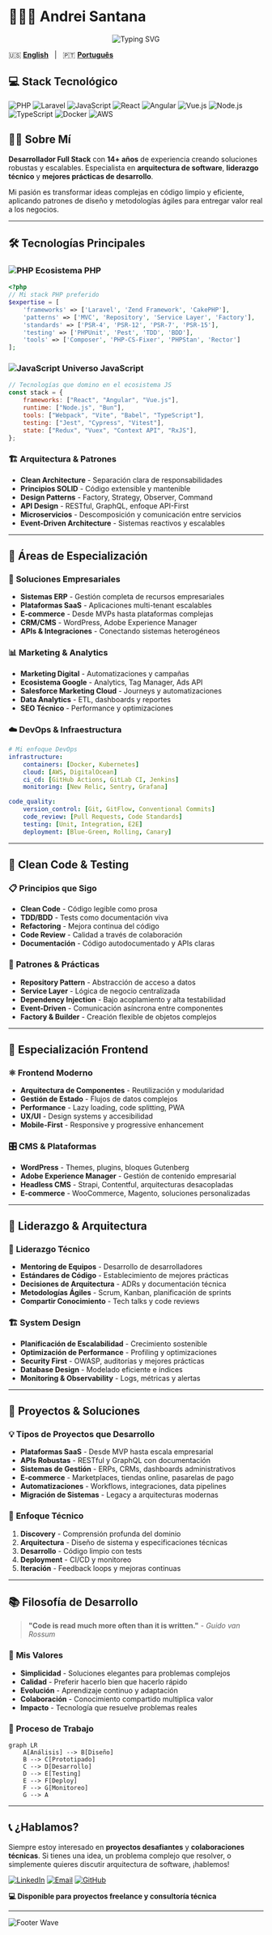 # 🧑🏻‍💻 Andrei Santana

<div align="center">
  <img src="https://readme-typing-svg.herokuapp.com?font=Fira+Code&weight=500&size=28&duration=3000&pause=1000&color=2196F3&center=true&vCenter=true&width=700&height=70&lines=Desarrollador+Full+Stack;Arquitecto+de+Software;Tech+Lead;14%2B+años+creando+soluciones;PHP+%7C+JavaScript+%7C+DevOps" alt="Typing SVG" />
</div>

🇺🇸 [**English**](../README.md) &nbsp;&nbsp;|&nbsp;&nbsp; 🇵🇹 [**Português**](README_pt-PT.md)

## 💻 Stack Tecnológico

![PHP](https://img.shields.io/badge/PHP-777BB4?style=for-the-badge&logo=php&logoColor=white)
![Laravel](https://img.shields.io/badge/Laravel-FF2D20?style=for-the-badge&logo=laravel&logoColor=white)
![JavaScript](https://img.shields.io/badge/JavaScript-F7DF1E?style=for-the-badge&logo=javascript&logoColor=black)
![React](https://img.shields.io/badge/React-20232A?style=for-the-badge&logo=react&logoColor=61DAFB)
![Angular](https://img.shields.io/badge/Angular-DD0031?style=for-the-badge&logo=angular&logoColor=white)
![Vue.js](https://img.shields.io/badge/Vue.js-35495E?style=for-the-badge&logo=vue.js&logoColor=4FC08D)
![Node.js](https://img.shields.io/badge/Node.js-43853D?style=for-the-badge&logo=node.js&logoColor=white)
![TypeScript](https://img.shields.io/badge/TypeScript-007ACC?style=for-the-badge&logo=typescript&logoColor=white)
![Docker](https://img.shields.io/badge/Docker-2496ED?style=for-the-badge&logo=docker&logoColor=white)
![AWS](https://img.shields.io/badge/Amazon_AWS-232F3E?style=for-the-badge&logo=amazon-aws&logoColor=white)

## 👨‍💻 Sobre Mí

**Desarrollador Full Stack** con **14+ años** de experiencia creando soluciones robustas y escalables. Especialista en **arquitectura de software**, **liderazgo técnico** y **mejores prácticas de desarrollo**.

Mi pasión es transformar ideas complejas en código limpio y eficiente, aplicando patrones de diseño y metodologías ágiles para entregar valor real a los negocios.

---

## 🛠️ Tecnologías Principales

### ![PHP](https://img.shields.io/badge/-777BB4?style=flat-square&logo=php&logoColor=white) **Ecosistema PHP**

```php
<?php
// Mi stack PHP preferido
$expertise = [
    'frameworks' => ['Laravel', 'Zend Framework', 'CakePHP'],
    'patterns' => ['MVC', 'Repository', 'Service Layer', 'Factory'],
    'standards' => ['PSR-4', 'PSR-12', 'PSR-7', 'PSR-15'],
    'testing' => ['PHPUnit', 'Pest', 'TDD', 'BDD'],
    'tools' => ['Composer', 'PHP-CS-Fixer', 'PHPStan', 'Rector']
];
```

### ![JavaScript](https://img.shields.io/badge/-F7DF1E?style=flat-square&logo=javascript&logoColor=black) **Universo JavaScript**

```javascript
// Tecnologías que domino en el ecosistema JS
const stack = {
    frameworks: ["React", "Angular", "Vue.js"],
    runtime: ["Node.js", "Bun"],
    tools: ["Webpack", "Vite", "Babel", "TypeScript"],
    testing: ["Jest", "Cypress", "Vitest"],
    state: ["Redux", "Vuex", "Context API", "RxJS"],
};
```

### 🏗️ **Arquitectura & Patrones**

-   **Clean Architecture** - Separación clara de responsabilidades
-   **Principios SOLID** - Código extensible y mantenible
-   **Design Patterns** - Factory, Strategy, Observer, Command
-   **API Design** - RESTful, GraphQL, enfoque API-First
-   **Microservicios** - Descomposición y comunicación entre servicios
-   **Event-Driven Architecture** - Sistemas reactivos y escalables

---

## 🎯 Áreas de Especialización

### 💼 **Soluciones Empresariales**

-   **Sistemas ERP** - Gestión completa de recursos empresariales
-   **Plataformas SaaS** - Aplicaciones multi-tenant escalables
-   **E-commerce** - Desde MVPs hasta plataformas complejas
-   **CRM/CMS** - WordPress, Adobe Experience Manager
-   **APIs & Integraciones** - Conectando sistemas heterogéneos

### 📊 **Marketing & Analytics**

-   **Marketing Digital** - Automatizaciones y campañas
-   **Ecosistema Google** - Analytics, Tag Manager, Ads API
-   **Salesforce Marketing Cloud** - Journeys y automatizaciones
-   **Data Analytics** - ETL, dashboards y reportes
-   **SEO Técnico** - Performance y optimizaciones

### ☁️ **DevOps & Infraestructura**

```yaml
# Mi enfoque DevOps
infrastructure:
    containers: [Docker, Kubernetes]
    cloud: [AWS, DigitalOcean]
    ci_cd: [GitHub Actions, GitLab CI, Jenkins]
    monitoring: [New Relic, Sentry, Grafana]

code_quality:
    version_control: [Git, GitFlow, Conventional Commits]
    code_review: [Pull Requests, Code Standards]
    testing: [Unit, Integration, E2E]
    deployment: [Blue-Green, Rolling, Canary]
```

---

## 🧪 Clean Code & Testing

### 📋 **Principios que Sigo**

-   **Clean Code** - Código legible como prosa
-   **TDD/BDD** - Tests como documentación viva
-   **Refactoring** - Mejora continua del código
-   **Code Review** - Calidad a través de colaboración
-   **Documentación** - Código autodocumentado y APIs claras

### 🧩 **Patrones & Prácticas**

-   **Repository Pattern** - Abstracción de acceso a datos
-   **Service Layer** - Lógica de negocio centralizada
-   **Dependency Injection** - Bajo acoplamiento y alta testabilidad
-   **Event-Driven** - Comunicación asíncrona entre componentes
-   **Factory & Builder** - Creación flexible de objetos complejos

---

## 🎨 Especialización Frontend

### ⚛️ **Frontend Moderno**

-   **Arquitectura de Componentes** - Reutilización y modularidad
-   **Gestión de Estado** - Flujos de datos complejos
-   **Performance** - Lazy loading, code splitting, PWA
-   **UX/UI** - Design systems y accesibilidad
-   **Mobile-First** - Responsive y progressive enhancement

### 🎛️ **CMS & Plataformas**

-   **WordPress** - Themes, plugins, bloques Gutenberg
-   **Adobe Experience Manager** - Gestión de contenido empresarial
-   **Headless CMS** - Strapi, Contentful, arquitecturas desacopladas
-   **E-commerce** - WooCommerce, Magento, soluciones personalizadas

---

## 🏢 Liderazgo & Arquitectura

### 👥 **Liderazgo Técnico**

-   **Mentoring de Equipos** - Desarrollo de desarrolladores
-   **Estándares de Código** - Establecimiento de mejores prácticas
-   **Decisiones de Arquitectura** - ADRs y documentación técnica
-   **Metodologías Ágiles** - Scrum, Kanban, planificación de sprints
-   **Compartir Conocimiento** - Tech talks y code reviews

### 🏗️ **System Design**

-   **Planificación de Escalabilidad** - Crecimiento sostenible
-   **Optimización de Performance** - Profiling y optimizaciones
-   **Security First** - OWASP, auditorías y mejores prácticas
-   **Database Design** - Modelado eficiente e índices
-   **Monitoring & Observability** - Logs, métricas y alertas

---

## 🚀 Proyectos & Soluciones

### 💡 **Tipos de Proyectos que Desarrollo**

-   **Plataformas SaaS** - Desde MVP hasta escala empresarial
-   **APIs Robustas** - RESTful y GraphQL con documentación
-   **Sistemas de Gestión** - ERPs, CRMs, dashboards administrativos
-   **E-commerce** - Marketplaces, tiendas online, pasarelas de pago
-   **Automatizaciones** - Workflows, integraciones, data pipelines
-   **Migración de Sistemas** - Legacy a arquitecturas modernas

### 🔧 **Enfoque Técnico**

1. **Discovery** - Comprensión profunda del dominio
2. **Arquitectura** - Diseño de sistema y especificaciones técnicas
3. **Desarrollo** - Código limpio con tests
4. **Deployment** - CI/CD y monitoreo
5. **Iteración** - Feedback loops y mejoras continuas

---

## 📚 Filosofía de Desarrollo

> **"Code is read much more often than it is written."** - _Guido van Rossum_

### 🎯 **Mis Valores**

-   **Simplicidad** - Soluciones elegantes para problemas complejos
-   **Calidad** - Preferir hacerlo bien que hacerlo rápido
-   **Evolución** - Aprendizaje continuo y adaptación
-   **Colaboración** - Conocimiento compartido multiplica valor
-   **Impacto** - Tecnología que resuelve problemas reales

### 🔄 **Proceso de Trabajo**

```mermaid
graph LR
    A[Análisis] --> B[Diseño]
    B --> C[Prototipado]
    C --> D[Desarrollo]
    D --> E[Testing]
    E --> F[Deploy]
    F --> G[Monitoreo]
    G --> A
```

---

## 📞 ¿Hablamos?

Siempre estoy interesado en **proyectos desafiantes** y **colaboraciones técnicas**. Si tienes una idea, un problema complejo que resolver, o simplemente quieres discutir arquitectura de software, ¡hablemos!

[![LinkedIn](https://img.shields.io/badge/LinkedIn-0077B5?style=for-the-badge&logo=linkedin&logoColor=white)](https://linkedin.com/in/andreisantana) [![Email](https://img.shields.io/badge/Email-D14836?style=for-the-badge&logo=gmail&logoColor=white)](mailto:andreisantana@gmail.com) [![GitHub](https://img.shields.io/badge/GitHub-100000?style=for-the-badge&logo=github&logoColor=white)](https://github.com/andreisantana)

**💻 Disponible para proyectos freelance y consultoría técnica**

---

![Footer Wave](https://capsule-render.vercel.app/api?type=waving&color=gradient&height=60&section=footer)
